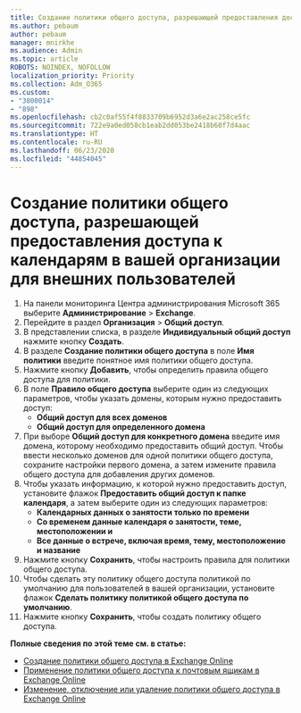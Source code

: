 ```yaml
---
title: Создание политики общего доступа, разрешающей предоставления доступа к календарям в вашей организации для внешних пользователей
ms.author: pebaum
author: pebaum
manager: mnirkhe
ms.audience: Admin
ms.topic: article
ROBOTS: NOINDEX, NOFOLLOW
localization_priority: Priority
ms.collection: Adm_O365
ms.custom:
- "3800014"
- "898"
ms.openlocfilehash: cb2c0af55f4f8833709b6952d3a6e2ac258ce5fc
ms.sourcegitcommit: 722e9a0ed058cb1eab2dd053be2418b60f7d4aac
ms.translationtype: HT
ms.contentlocale: ru-RU
ms.lasthandoff: 06/23/2020
ms.locfileid: "44854045"
---
```

# <a name="create-a-sharing-policy-to-allow-your-users-to-share-their-calendar-with-people-outside-your-organization"></a>Создание политики общего доступа, разрешающей предоставления доступа к календарям в вашей организации для внешних пользователей

1. На панели мониторинга Центра администрирования Microsoft 365 выберите **Администрирование** > **Exchange**.
2. Перейдите в раздел **Организация** > **Общий доступ**.
3. В представлении списка, в разделе **Индивидуальный общий доступ** нажмите кнопку **Создать**.
4. В разделе **Создание политики общего доступа** в поле **Имя политики** введите понятное имя политики общего доступа.
5. Нажмите кнопку **Добавить**, чтобы определить правила общего доступа для политики.
6. В поле **Правило общего доступа** выберите один из следующих параметров, чтобы указать домены, которым нужно предоставить доступ:
    - **Общий доступ для всех доменов**
    - **Общий доступ для определенного домена**
8. При выборе **Общий доступ для конкретного домена** введите имя домена, которому необходимо предоставить общий доступ. Чтобы ввести несколько доменов для одной политики общего доступа, сохраните настройки первого домена, а затем измените правила общего доступа для добавления других доменов.
9. Чтобы указать информацию, к которой нужно предоставить доступ, установите флажок **Предоставить общий доступ к папке календаря**, а затем выберите один из следующих параметров:
    - **Календарных данных о занятости только по времени**
    - **Со временем данные календаря о занятости, теме, местоположении и**
    - **Все данные о встрече, включая время, тему, местоположение и название**
11. Нажмите кнопку **Сохранить**, чтобы настроить правила для политики общего доступа.
12. Чтобы сделать эту политику общего доступа политикой по умолчанию для пользователей в вашей организации, установите флажок **Сделать политику политикой общего доступа по умолчанию**.
13. Нажмите кнопку **Сохранить**, чтобы создать политику общего доступа.  

**Полные сведения по этой теме см. в статье:**

- [Создание политики общего доступа в Exchange Online](https://docs.microsoft.com/exchange/sharing/sharing-policies/create-a-sharing-policy)
- [Применение политики общего доступа к почтовым ящикам в Exchange Online](https://docs.microsoft.com/exchange/sharing/sharing-policies/apply-a-sharing-policy)
- [Изменение, отключение или удаление политики общего доступа в Exchange Online](https://docs.microsoft.com/exchange/sharing/sharing-policies/modify-a-sharing-policy)
